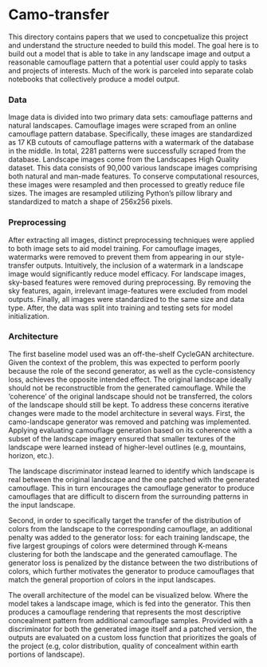# Camo-transfer

This directory contains papers that we used to concpetualize this project and understand the structure needed to build this model. The goal here is to build out a model that is able to take in any landscape image and output a reasonable camouflage pattern that a potential user could apply to tasks and projects of interests. Much of the work is parceled into separate colab notebooks that collectively produce a model output. 

### Data

Image data is divided into two primary data sets: camouflage patterns and natural landscapes. Camouflage images were scraped from an online camouflage pattern database. Specifically, these images are standardized as 17 KB cutouts of camouflage patterns with a watermark of the database in the middle. In total, 2281 patterns were successfully scraped from the database. Landscape images come from the Landscapes High Quality dataset. This data consists of 90,000 various landscape images comprising both natural and man-made features. To conserve computational resources, these images were resampled and then processed to greatly reduce file sizes. The images are resampled utilizing Python’s pillow library and standardized to match a shape of 256x256 pixels. 


### Preprocessing 

After extracting all images, distinct preprocessing techniques were applied to both image sets to aid model training. For camouflage images, watermarks were removed to prevent them from appearing in our style-transfer outputs. Intuitively, the inclusion of a watermark in a landscape image would significantly reduce model efficacy. For landscape images, sky-based features were removed during preprocessing. By removing the sky features, again, irrelevant image-features were excluded from model outputs. Finally, all images were standardized to the same size and data type. After, the data was split into training and testing sets for model initialization. 

### Architecture	
The first baseline model used was an off-the-shelf CycleGAN architecture. Given the context of the problem, this was expected to perform poorly because the role of the second generator, as well as the cycle-consistency loss, achieves the opposite intended effect. The original landscape ideally should not be reconstructible from the generated camouflage. While the ‘coherence’ of the original landscape should not be transferred, the colors of the landscape should still be kept. To address these concerns iterative changes were made to the model architecture in several ways. 
First, the camo-landscape generator was removed and patching was implemented. Applying evaluating camouflage generation based on its coherence with a subset of the landscape imagery ensured that smaller textures of the landscape were learned instead of higher-level outlines (e.g, mountains, horizon, etc.). 

The landscape discriminator instead learned to identify which landscape is real between the original landscape and the one patched with the generated camouflage. This in turn encourages the camouflage generator to produce camouflages that are difficult to discern from the surrounding patterns in the input landscape. 

Second, in order to specifically target the transfer of the distribution of colors from the landscape to the corresponding camouflage, an additional penalty was added to the generator loss: for each training landscape, the five largest groupings of colors were determined through K-means clustering for both the landscape and the generated camouflage. The generator loss is penalized by the distance between the two distributions of colors, which further motivates the generator to produce camouflages that match the general proportion of colors in the input landscapes. 

The overall architecture of the model can be visualized below. Where the model takes a landscape image, which is fed into the generator. This then produces a camouflage rendering that represents the most descriptive concealment pattern from additional camouflage samples. Provided with a discriminator for both the generated image itself and a patched version, the outputs are evaluated on a custom loss function that prioritizes the goals of the project (e.g, color distribution, quality of concealment within earth portions of landscape). 
